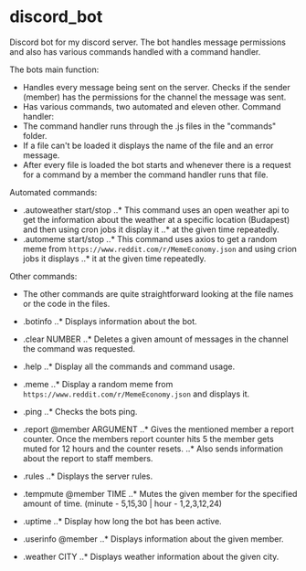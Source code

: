 # discord_bot
Discord bot for my discord server. The bot handles message permissions and also has various commands handled with a command handler.

The bots main function:
  * Handles every message being sent on the server. Checks if the sender (member) has the permissions for the channel the message was sent.
  * Has various commands, two automated and eleven other.
Command handler:
  * The command handler runs through the .js files in the "commands" folder.
  * If a file can't be loaded it displays the name of the file and an error message.
  * After every file is loaded the bot starts and whenever there is a request for a command by a member the command handler runs that file.

Automated commands:
  * .autoweather start/stop
    ..* This command uses an open weather api to get the information about the weather at a specific location (Budapest) and then using cron jobs it display it
    ..* at the given time repeatedly.
  * .automeme start/stop
    ..* This command uses axios to get a random meme from `https://www.reddit.com/r/MemeEconomy.json` and using crion jobs it displays
    ..* it at the given time repeatedly.

Other commands:
  * The other commands are quite straightforward looking at the file names or the code in the files.

  * .botinfo
    ..* Displays information about the bot.
  * .clear NUMBER
    ..* Deletes a given amount of messages in the channel the command was requested.
  * .help
    ..* Display all the commands and command usage.
  * .meme
    ..* Display a random meme from `https://www.reddit.com/r/MemeEconomy.json` and displays it.
  * .ping
    ..* Checks the bots ping.
  * .report @member ARGUMENT
    ..* Gives the mentioned member a report counter. Once the members report counter hits 5 the member gets muted for 12 hours and the counter resets.
    ..* Also sends information about the report to staff members.
  * .rules
    ..* Displays the server rules.
  * .tempmute @member TIME
    ..* Mutes the given member for the specified amount of time. (minute - 5,15,30 | hour - 1,2,3,12,24)
  * .uptime
    ..* Display how long the bot has been active.
  * .userinfo @member
    ..* Displays information about the given member.
  * .weather CITY
    ..* Displays weather information about the given city.
